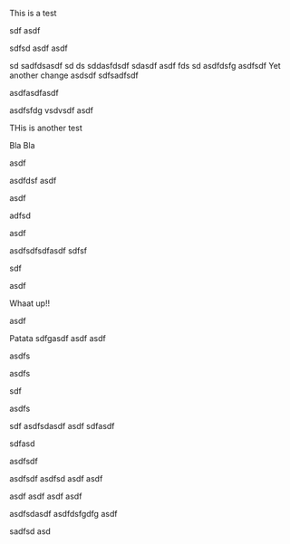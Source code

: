 This is a test


sdf
asdf


sdfsd
asdf
asdf

sd
sadfdsasdf
sd
ds
sddasfdsdf
sdasdf
asdf
fds
sd
asdfdsfg
asdfsdf
Yet another change  asdsdf
sdfsadfsdf

asdfasdfasdf

asdfsfdg
vsdvsdf
asdf

THis is another test

Bla Bla


asdf

asdfdsf
asdf

asdf

adfsd

asdf

asdfsdfsdfasdf
sdfsf

sdf

asdf


Whaat up!! 

asdf

Patata
sdfgasdf
asdf
asdf

asdfs

asdfs

sdf

asdfs

sdf
asdfsdasdf
asdf
sdfasdf

sdfasd



asdfsdf

asdfsdf
asdfsd
asdf
asdf

asdf
asdf
asdf
asdf

asdfsdasdf
asdfdsfgdfg
asdf

sadfsd
asd
